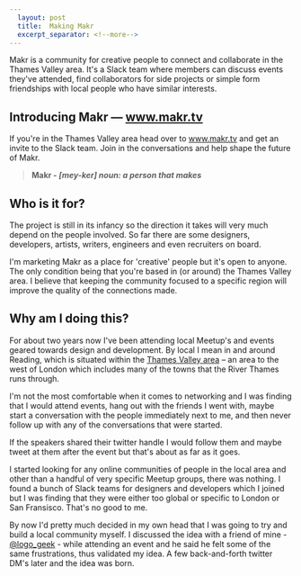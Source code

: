 ```yaml
---
  layout: post
  title:  Making Makr
  excerpt_separator: <!--more-->
---
```


Makr is a community for creative people to connect and collaborate in the Thames Valley area. It's a Slack team where members can discuss events they've attended, find collaborators for side projects or simple form friendships with local people who have similar interests.

<!--more-->
## Introducing Makr — <a href="http://www.makr.tv" target="_blank">www.makr.tv</a>

If you're in the Thames Valley area head over to <a href="http://www.makr.tv" target="_blank">www.makr.tv</a> and get an invite to the Slack team. Join in the conversations and help shape the future of Makr.

> **Makr - *[mey-ker] noun: a person that makes***

## Who is it for?

The project is still in its infancy so the direction it takes will very much depend on the people involved. So far there are some designers, developers, artists, writers, engineers and even recruiters on board.

I'm marketing Makr as a place for 'creative' people but it's open to anyone. The only condition being that you're based in (or around) the Thames Valley area. I believe that keeping the community focused to a specific region will improve the quality of the connections made.

## Why am I doing this?

For about two years now I've been attending local Meetup's and events geared towards design and development. By local I mean in and around Reading, which is situated within the [Thames Valley area](https://en.wikipedia.org/wiki/Thames_Valley) – an area to the west of London which includes many of the towns that the River Thames runs through.

I'm not the most comfortable when it comes to networking and I was finding that I would attend events, hang out with the friends I went with, maybe start a conversation with the people immediately next to me, and then never follow up with any of the conversations that were started.

If the speakers shared their twitter handle I would follow them and maybe tweet at them after the event but that's about as far as it goes.

I started looking for any online communities of people in the local area and other than a handful of very specific Meetup groups, there was nothing. I found a bunch of Slack teams for designers and developers which I joined but I was finding that they were either too global or specific to London or San Fransisco. That's no good to me.

By now I'd pretty much decided in my own head that I was going to try and build a local community myself. I discussed the idea with a friend of mine - [@logo_geek](https://twitter.com/logo_geek) - while attending an event and he said he felt some of the same frustrations, thus validated my idea. A few back-and-forth twitter DM's later and the idea was born.
